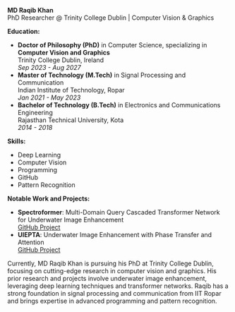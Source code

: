 **MD Raqib Khan**  
PhD Researcher @ Trinity College Dublin | Computer Vision & Graphics  

**Education:**  
- **Doctor of Philosophy (PhD)** in Computer Science, specializing in **Computer Vision and Graphics**  
  Trinity College Dublin, Ireland  
  *Sep 2023 - Aug 2027*  
- **Master of Technology (M.Tech)** in Signal Processing and Communication  
  Indian Institute of Technology, Ropar  
  *Jan 2021 - May 2023*  
- **Bachelor of Technology (B.Tech)** in Electronics and Communications Engineering  
  Rajasthan Technical University, Kota  
  *2014 - 2018*  

**Skills:**  
- Deep Learning  
- Computer Vision  
- Programming  
- GitHub  
- Pattern Recognition  

**Notable Work and Projects:**  
- **Spectroformer**: Multi-Domain Query Cascaded Transformer Network for Underwater Image Enhancement  
  [GitHub Project](https://github.com/Mdraqibkhan/Spectroformer)  
- **UIEPTA**: Underwater Image Enhancement with Phase Transfer and Attention  
  [GitHub Project](https://github.com/Mdraqibkhan/UIEPTA)  

Currently, MD Raqib Khan is pursuing his PhD at Trinity College Dublin, focusing on cutting-edge research in computer vision and graphics. His prior research and projects involve underwater image enhancement, leveraging deep learning techniques and transformer networks. Raqib has a strong foundation in signal processing and communication from IIT Ropar and brings expertise in advanced programming and pattern recognition.
